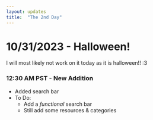 ```yaml
---
layout: updates
title:  "The 2nd Day"
---
```

# 10/31/2023 - Halloween!
I will most likely not work on it today as it is halloween!! :3 <br />

### 12:30 AM PST - New Addition
- Added search bar
- To Do:
  - Add a *functional* search bar
  - Still add some resources & categories
